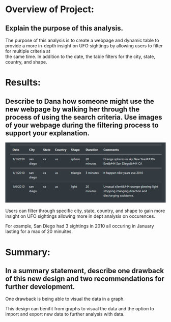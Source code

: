 # Overview of Project: 
## Explain the purpose of this analysis.
  
  The purpose of this analysis is to create a webpage and dynamic table to provide a more in-depth insight on UFO sightings by allowing users to filter for multiple criteria at  
  the same time. In addition to the date, the table filters for the city, state, country, and shape.

# Results: 
## Describe to Dana how someone might use the new webpage by walking her through the process of using the search criteria. Use images of your webpage during the filtering process to support your explanation.
  
  ![image](images/san.png)
  
  Users can filter through specific city, state, country, and shape to gain more insight on UFO sightings allowing more in dept analysis on occurences. 
  
  For example, San Diego had 3 sightings in 2010 all occuring in January lasting for a max of 20 minuites.  

# Summary: 
## In a summary statement, describe one drawback of this new design and two recommendations for further development.
  One drawback is being able to visual the data in a graph. 
  
  This design can benifit from graphs to visual the data and the option to import and export new data to further analysis with data. 
